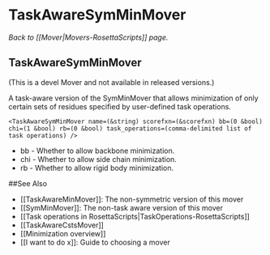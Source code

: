 # TaskAwareSymMinMover
*Back to [[Mover|Movers-RosettaScripts]] page.*
## TaskAwareSymMinMover

(This is a devel Mover and not available in released versions.)

<!--- BEGIN_INTERNAL -->

A task-aware version of the SymMinMover that allows minimization of only certain sets of residues specified by user-defined task operations.

    <TaskAwareSymMinMover name=(&string) scorefxn=(&scorefxn) bb=(0 &bool) chi=(1 &bool) rb=(0 &bool) task_operations=(comma-delimited list of task operations) />

-   bb - Whether to allow backbone minimization.
-   chi - Whether to allow side chain minimization.
-   rb - Whether to allow rigid body minimization.

<!--- END_INTERNAL --> 

##See Also

* [[TaskAwareMinMover]]: The non-symmetric version of this mover
* [[SymMinMover]]: The non-task aware version of this mover
* [[Task operations in RosettaScripts|TaskOperations-RosettaScripts]]
* [[TaskAwareCstsMover]]
* [[Minimization overview]]
* [[I want to do x]]: Guide to choosing a mover
